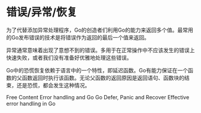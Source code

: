 # 错误/异常/恢复

为了代替添加异常处理程序，Go的创造者们利用Go的能力来返回多个值。最常用的Go发布错误的技术是将错误作为返回的最后一个值来返回。

异常通常意味着出现了意想不到的错误。多用于在正常操作中不应该发生的错误上快速失败，或者我们没有准备好优雅地处理这些错误。

Go中的恐慌恢复依赖于语言中的一个特性，即延迟函数。Go有能力保证在一个函数的父函数返回时执行该函数。无论父函数的返回原因是返回语句、函数块的结束，还是恐慌，都会发生这种情况。

<ResourceGroupTitle>Free Content</ResourceGroupTitle>
<BadgeLink colorScheme='yellow' badgeText='Read' href='https://go.dev/blog/error-handling-and-go'>Error handling and Go</BadgeLink>
<BadgeLink colorScheme='yellow' badgeText='Read' href='https://go.dev/blog/defer-panic-and-recover'>Go Defer, Panic and Recover</BadgeLink>
<BadgeLink colorScheme='yellow' badgeText='Read' href='https://earthly.dev/blog/golang-errors/'>Effective error handling in Go</BadgeLink>
